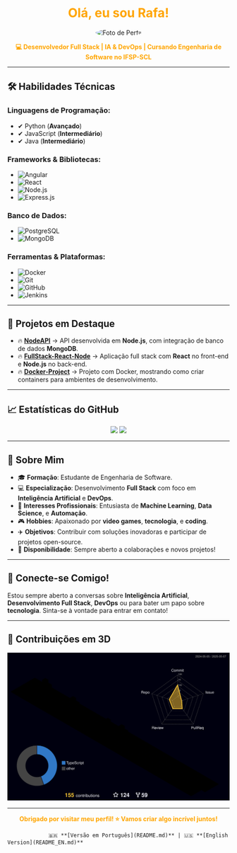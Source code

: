 <h1 align="center">
  <span style="color:#FFA500;">Olá, eu sou Rafa!</span>
</h1>

<p align="center">
  <img src="https://github.com/RaFeltrim.png" width="150" height="150" style="border-radius:50%;" alt="Foto de Perfil">
</p>

<p align="center">
  <b><span style="color:#FFA500;">💻 Desenvolvedor Full Stack | IA & DevOps | Cursando Engenharia de Software no IFSP-SCL</span></b>
</p>

---

## 🛠 **Habilidades Técnicas**

### **Linguagens de Programação:**
- ✔ Python (**Avançado**)
- ✔ JavaScript (**Intermediário**)
- ✔ Java (**Intermediário**)

### **Frameworks & Bibliotecas:**
- ![Angular](https://img.shields.io/badge/-Angular-000000?style=flat&logo=angular&logoColor=FFA500)
- ![React](https://img.shields.io/badge/-React-000000?style=flat&logo=react&logoColor=FFA500)
- ![Node.js](https://img.shields.io/badge/-Node.js-000000?style=flat&logo=node.js&logoColor=FFA500)
- ![Express.js](https://img.shields.io/badge/-Express.js-000000?style=flat&logo=express&logoColor=FFA500)

### **Banco de Dados:**
- ![PostgreSQL](https://img.shields.io/badge/-PostgreSQL-000000?style=flat&logo=postgresql&logoColor=FFA500)
- ![MongoDB](https://img.shields.io/badge/-MongoDB-000000?style=flat&logo=mongodb&logoColor=FFA500)

### **Ferramentas & Plataformas:**
- ![Docker](https://img.shields.io/badge/-Docker-000000?style=flat&logo=docker&logoColor=FFA500)
- ![Git](https://img.shields.io/badge/-Git-000000?style=flat&logo=git&logoColor=FFA500)
- ![GitHub](https://img.shields.io/badge/-GitHub-000000?style=flat&logo=github&logoColor=FFA500)
- ![Jenkins](https://img.shields.io/badge/-Jenkins-000000?style=flat&logo=jenkins&logoColor=FFA500)

---

## 📂 **Projetos em Destaque**

- 🔥 [**NodeAPI**](https://github.com/isaac545454/NodeAPI) → API desenvolvida em **Node.js**, com integração de banco de dados **MongoDB**.
- 🔥 [**FullStack-React-Node**](https://github.com/isaac545454/FullStack-React-Node) → Aplicação full stack com **React** no front-end e **Node.js** no back-end.
- 🔥 [**Docker-Project**](https://github.com/isaac545454/Docker-Project) → Projeto com Docker, mostrando como criar containers para ambientes de desenvolvimento.

---

## 📈 **Estatísticas do GitHub**

<p align="center">
  <img src="https://github-readme-stats.vercel.app/api?username=isaac545454&show_icons=true&theme=dark&title_color=FFA500&icon_color=FFA500&text_color=FFFFFF&bg_color=000000" width="400">
  <img src="https://github-readme-streak-stats.herokuapp.com/?user=isaac545454&theme=dark&hide_border=true" width="400">
</p>

---

## 🚀 **Sobre Mim**

- 🎓 **Formação**: Estudante de Engenharia de Software.
- 💻 **Especialização**: Desenvolvimento **Full Stack** com foco em **Inteligência Artificial** e **DevOps**.
- 🧠 **Interesses Profissionais**: Entusiasta de **Machine Learning**, **Data Science**, e **Automação**.
- 🎮 **Hobbies**: Apaixonado por **video games**, **tecnologia**, e **coding**.
- ✈️ **Objetivos**: Contribuir com soluções inovadoras e participar de projetos open-source.
- 📢 **Disponibilidade**: Sempre aberto a colaborações e novos projetos!

---

## 🎯 **Conecte-se Comigo!**

Estou sempre aberto a conversas sobre **Inteligência Artificial**, **Desenvolvimento Full Stack**, **DevOps** ou para bater um papo sobre **tecnologia**. Sinta-se à vontade para entrar em contato!

---


## 🧩 **Contribuições em 3D**

<p align="center">
  <img src="https://raw.githubusercontent.com/RaFeltrim/RaFeltrim/main/profile-3d-contrib/profile-night-rainbow.svg" alt="Contribuições em 3D" />
</p>


---

<p align="center">
  <b><span style="color:#FFA500;">Obrigado por visitar meu perfil! ⭐ Vamos criar algo incrível juntos!</span></b>
</p>

                 🇧🇷 **[Versão em Português](README.md)** | 🇺🇸 **[English Version](README_EN.md)**
